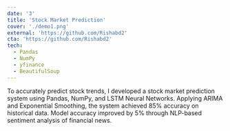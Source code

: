 ```yaml
---
date: '3'
title: 'Stock Market Prediction'
cover: './demo1.png'
external: 'https://github.com/Rishabd2'
cta: 'https://github.com/Rishabd2'
tech:
  - Pandas
  - NumPy
  - yfinance
  - BeautifulSoup
---
```


To accurately predict stock trends, I developed a stock market prediction system using Pandas, NumPy, and LSTM Neural Networks. Applying ARIMA and Exponential Smoothing, the system achieved 85% accuracy on historical data. Model accuracy improved by 5% through NLP-based sentiment analysis of financial news.
